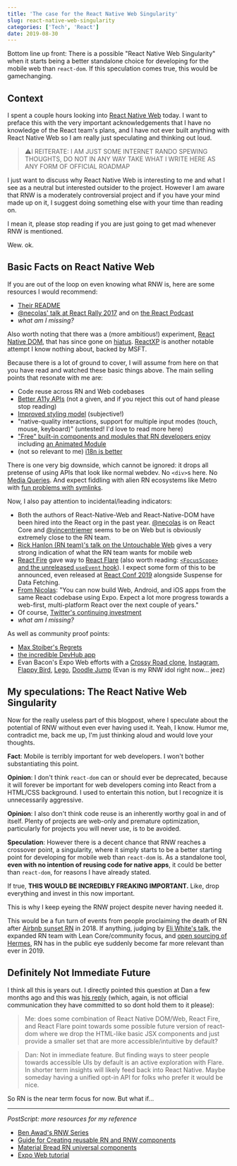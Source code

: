 ```yaml
---
title: 'The case for the React Native Web Singularity'
slug: react-native-web-singularity
categories: ['Tech', 'React']
date: 2019-08-30
---
```


Bottom line up front: There is a possible "React Native Web Singularity" when it starts being a better standalone choice for developing for the mobile web than `react-dom`. If this speculation comes true, this would be gamechanging.

## Context

I spent a couple hours looking into [React Native Web](https://github.com/necolas/react-native-web) today. I want to preface this with the very important acknowledgements that I have no knowledge of the React team's plans, and I have not ever built anything with React Native Web so I am really just speculating and thinking out loud.

> ⚠️I REITERATE: I AM JUST SOME INTERNET RANDO SPEWING THOUGHTS, DO NOT IN ANY WAY TAKE WHAT I WRITE HERE AS ANY FORM OF OFFICIAL ROADMAP

I just want to discuss why React Native Web is interesting to me and what I see as a neutral but interested outsider to the project. However I am aware that RNW is a moderately controversial project and if you have your mind made up on it, I suggest doing something else with your time than reading on.

I mean it, please stop reading if you are just going to get mad whenever RNW is mentioned.

Wew. ok.

## Basic Facts on React Native Web

If you are out of the loop on even knowing what RNW is, here are some resources I would recommend:

- [Their README](https://github.com/necolas/react-native-web#react-native-for-web)
- [@necolas' talk at React Rally 2017](https://www.youtube.com/watch?v=tFFn39lLO-U) and on [the React Podcast](https://changelog.com/reactpodcast/1)
- _what am I missing?_

Also worth noting that there was a (more ambitious!) experiment, [React Native DOM](https://github.com/vincentriemer/react-native-dom/), that has since gone on [hiatus](https://github.com/vincentriemer/react-native-dom/issues/102). [ReactXP](https://microsoft.github.io/reactxp/) is another notable attempt I know nothing about, backed by MSFT.

Because there is a lot of ground to cover, I will assume from here on that you have read and watched these basic things above. The main selling points that resonate with me are:

- Code reuse across RN and Web codebases
- [Better A11y APIs](https://github.com/necolas/react-native-web/blob/master/docs/guides/accessibility.md) (not a given, and if you reject this out of hand please stop reading)
- [Improved styling model](https://github.com/necolas/react-native-web/blob/master/docs/guides/style.md) (subjective!)
- "native-quality interactions, support for multiple input modes (touch, mouse, keyboard)" (untested! I'd love to read more here)
- ["Free" built-in components and modules that RN developers enjoy](https://github.com/necolas/react-native-web#components) including [an Animated Module](https://github.com/necolas/react-native-web#modules)
- (not so relevant to me) [i18n is better](https://github.com/necolas/react-native-web/blob/master/docs/guides/internationalization.md)

There is one very big downside, which cannot be ignored: it drops all pretense of using APIs that look like normal webdev. No `<div>`s here. No [Media Queries](https://github.com/necolas/react-native-web/blob/master/docs/guides/style.md#what-about-media-queries). And expect fiddling with alien RN ecosystems like Metro with [fun problems with symlinks](https://github.com/facebook/metro/issues/1).

Now, I also pay attention to incidental/leading indicators:

- Both the authors of React-Native-Web and React-Native-DOM have been hired into the React org in the past year. [@necolas](https://twitter.com/necolas) is on React Core and [@vincentriemer](https://twitter.com/vincentriemer) seems to be on Web but is obviously extremely close to the RN team.
- [Rick Hanlon (RN team)'s talk on the Untouchable Web](https://www.youtube.com/watch?v=LhKglxQT4sU) gives a very strong indication of what the RN team wants for mobile web
- [React Fire](https://github.com/facebook/react/issues/13525) gave way to [React Flare](https://github.com/facebook/react/issues/15257) (also worth reading: [`<FocusScope>` and the unreleased `useEvent` hook](https://github.com/facebook/react/issues/16009)). I expect some form of this to be announced, even released at [React Conf 2019](https://conf.reactjs.org/) alongside Suspense for Data Fetching.
- [From Nicolas](https://mobile.twitter.com/necolas/status/1136687268377219073): "You can now build Web, Android, and iOS apps from the same React codebase using Expo. Expect a lot more progress towards a web-first, multi-platform React over the next couple of years."
- Of course, [Twitter's continuing investment](https://twitter.com/paularmstrong/status/1070472670452559872)
- _what am I missing?_

As well as community proof points:

- [Max Stoiber's Regrets](https://mxstbr.com/thoughts/tech-choice-regrets-at-spectrum/)
- [the incredible DevHub app](https://github.com/devhubapp/devhub)
- Evan Bacon's Expo Web efforts with a [Crossy Road clone](https://github.com/EvanBacon/Expo-Crossy-Road), [Instagram](https://github.com/EvanBacon/Instagram), [Flappy Bird](https://flappybacon.netlify.com/), [Lego](https://ldr.netlify.com/), [Doodle Jump](https://doodlejump.netlify.com/) (Evan is my RNW idol right now... jeez)

## My speculations: The React Native Web Singularity

Now for the really useless part of this blogpost, where I speculate about the potential of RNW without even ever having used it. Yeah, I know. Humor me, contradict me, back me up, I'm just thinking aloud and would love your thoughts.

**Fact**: Mobile is terribly important for web developers. I won't bother substantiating this point.

**Opinion**: I don't think `react-dom` can or should ever be deprecated, because it will forever be important for web developers coming into React from a HTML/CSS background. I used to entertain this notion, but I recognize it is unnecessarily aggressive.

**Opinion**: I also don't think code reuse is an inherently worthy goal in and of itself. Plenty of projects are web-only and premature optimization, particularly for projects you will never use, is to be avoided.

**Speculation**: However there is a decent chance that RNW reaches a crossover point, a singularity, where it simply starts to be a better starting point for developing for mobile web than `react-dom` is. As a standalone tool, **even with no intention of reusing code for native apps**, it could be better than `react-dom`, for reasons I have already stated.

If true, **THIS WOULD BE INCREDIBLY FREAKING IMPORTANT.** Like, drop everything and invest in this now important.

This is why I keep eyeing the RNW project despite never having needed it.

This would be a fun turn of events from people proclaiming the death of RN after [Airbnb sunset RN](https://medium.com/airbnb-engineering/sunsetting-react-native-1868ba28e30a) in 2018. If anything, judging by [Eli White's talk](https://mobile.twitter.com/Eli_White/status/1123490937785782273), the expanded RN team with Lean Core/community focus, and [open sourcing of Hermes](https://www.youtube.com/watch?v=zEjqDWqeDdg), RN has in the public eye suddenly become far more relevant than ever in 2019.

## Definitely Not Immediate Future

I think all this is years out. I directly pointed this question at Dan a few months ago and this was [his reply](https://mobile.twitter.com/dan_abramov/status/1135421892851064832) (which, again, is not official communication they have committed to so dont hold them to it please):

> Me: does some combination of React Native DOM/Web, React Fire, and React Flare point towards some possible future version of react-dom where we drop the HTML-like basic JSX components and just provide a smaller set that are more accessible/intuitive by default?

> Dan: Not in immediate feature. But finding ways to steer people towards accessible UIs by default is an active exploration with Flare. In shorter term insights will likely feed back into React Native. Maybe someday having a unified opt-in API for folks who prefer it would be nice.

So RN is the near term focus for now. But what if...

---

_PostScript: more resources for my reference_

- [Ben Awad's RNW Series](https://www.reddit.com/r/reactjs/comments/aw65z8/react_native_web_workout_app_tutorial/)
- [Guide for Creating reusable RN and RNW components](https://medium.com/@yannickdot/write-once-run-anywhere-with-create-react-native-app-and-react-native-web-ad40db63eed0)
- [Material Bread RN universal components](https://www.reddit.com/r/reactjs/comments/brgtqb/how_to_make_a_react_component_library_for_both/eoge9yo/)
- [Expo Web tutorial](https://medium.com/@toastui/from-zero-to-publish-expo-web-react-native-for-web-tutorial-e3e020d6d3ff)
